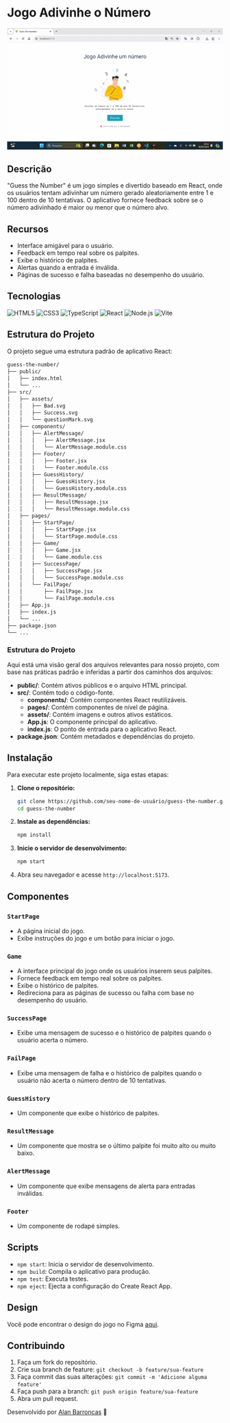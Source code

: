 # Jogo Adivinhe o Número

![Posts App Demo](/public/index.gif)

## Descrição
"Guess the Number" é um jogo simples e divertido baseado em React, onde os usuários tentam adivinhar um número gerado aleatoriamente entre 1 e 100 dentro de 10 tentativas. O aplicativo fornece feedback sobre se o número adivinhado é maior ou menor que o número alvo.

## Recursos
- Interface amigável para o usuário.
- Feedback em tempo real sobre os palpites.
- Exibe o histórico de palpites.
- Alertas quando a entrada é inválida.
- Páginas de sucesso e falha baseadas no desempenho do usuário.

## Tecnologias

<p>
  <img src="https://img.shields.io/badge/HTML5-E34F26?style=for-the-badge&logo=html5&logoColor=white" alt="HTML5"/>
  <img src="https://img.shields.io/badge/CSS3-1572B6?style=for-the-badge&logo=css3&logoColor=white" alt="CSS3"/>
  <img src="https://img.shields.io/badge/TypeScript-3178C6?style=for-the-badge&logo=typescript&logoColor=white" alt="TypeScript"/>
  <img src="https://img.shields.io/badge/React-61DAFB?style=for-the-badge&logo=react&logoColor=white" alt="React"/>
  <img src="https://img.shields.io/badge/Node.js-339933?style=for-the-badge&logo=node.js&logoColor=white" alt="Node.js"/>
  <img src="https://img.shields.io/badge/Vite-646CFF?style=for-the-badge&logo=vite&logoColor=white" alt="Vite"/>
</p>



## Estrutura do Projeto
O projeto segue uma estrutura padrão de aplicativo React:

```
guess-the-number/
├── public/
│   ├── index.html
│   └── ...
├── src/
│   ├── assets/
│   │   ├── Bad.svg
│   │   ├── Success.svg
│   │   └── questionMark.svg
│   ├── components/
│   │   ├── AlertMessage/
│   │   │   ├── AlertMessage.jsx
│   │   │   └── AlertMessage.module.css
│   │   ├── Footer/
│   │   │   ├── Footer.jsx
│   │   │   └── Footer.module.css
│   │   ├── GuessHistory/
│   │   │   ├── GuessHistory.jsx
│   │   │   └── GuessHistory.module.css
│   │   ├── ResultMessage/
│   │   │   ├── ResultMessage.jsx
│   │   │   └── ResultMessage.module.css
│   ├── pages/
│   │   ├── StartPage/
│   │   │   ├── StartPage.jsx
│   │   │   └── StartPage.module.css
│   │   ├── Game/
│   │   │   ├── Game.jsx
│   │   │   └── Game.module.css
│   │   ├── SuccessPage/
│   │   │   ├── SuccessPage.jsx
│   │   │   └── SuccessPage.module.css
│   │   └── FailPage/
│   │       ├── FailPage.jsx
│   │       └── FailPage.module.css
│   ├── App.js
│   ├── index.js
│   └── ...
├── package.json
└── ...
```

### Estrutura do Projeto

Aqui está uma visão geral dos arquivos relevantes para nosso projeto, com base nas práticas padrão e inferidas a partir dos caminhos dos arquivos:

- **public/**: Contém ativos públicos e o arquivo HTML principal.
- **src/**: Contém todo o código-fonte.
  - **components/**: Contém componentes React reutilizáveis.
  - **pages/**: Contém componentes de nível de página.
  - **assets/**: Contém imagens e outros ativos estáticos.
  - **App.js**: O componente principal do aplicativo.
  - **index.js**: O ponto de entrada para o aplicativo React.
- **package.json**: Contém metadados e dependências do projeto.


## Instalação

Para executar este projeto localmente, siga estas etapas:

1. **Clone o repositório:**
   ```sh
   git clone https://github.com/seu-nome-de-usuário/guess-the-number.git
   cd guess-the-number
   ```

2. **Instale as dependências:**
   ```sh
   npm install
   ```

3. **Inicie o servidor de desenvolvimento:**
   ```sh
   npm start
   ```

4. Abra seu navegador e acesse `http://localhost:5173`.

   

## Componentes

### `StartPage`
- A página inicial do jogo.
- Exibe instruções do jogo e um botão para iniciar o jogo.

### `Game`
- A interface principal do jogo onde os usuários inserem seus palpites.
- Fornece feedback em tempo real sobre os palpites.
- Exibe o histórico de palpites.
- Redireciona para as páginas de sucesso ou falha com base no desempenho do usuário.

### `SuccessPage`
- Exibe uma mensagem de sucesso e o histórico de palpites quando o usuário acerta o número.

### `FailPage`
- Exibe uma mensagem de falha e o histórico de palpites quando o usuário não acerta o número dentro de 10 tentativas.

### `GuessHistory`
- Um componente que exibe o histórico de palpites.

### `ResultMessage`
- Um componente que mostra se o último palpite foi muito alto ou muito baixo.

### `AlertMessage`
- Um componente que exibe mensagens de alerta para entradas inválidas.

### `Footer`
- Um componente de rodapé simples.

## Scripts

- `npm start`: Inicia o servidor de desenvolvimento.
- `npm build`: Compila o aplicativo para produção.
- `npm test`: Executa testes.
- `npm eject`: Ejecta a configuração do Create React App.


## Design

Você pode encontrar o design do jogo no Figma [aqui](https://www.figma.com/design/OAvs5QHH2ASMmK4bgYy8b3/Jogo-Advinha-n%C3%BAmeros---React?node-id=10-2&t=6QAiGF9lRYD3APGn-1).


## Contribuindo

1. Faça um fork do repositório.
2. Crie sua branch de feature: `git checkout -b feature/sua-feature`
3. Faça commit das suas alterações: `git commit -m 'Adicione alguma feature'`
4. Faça push para a branch: `git push origin feature/sua-feature`
5. Abra um pull request.



Desenvolvido por [Alan Barroncas](https://linkedin.com/in/alan-barroncas95) 🚀
